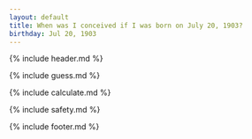 ```yaml
---
layout: default
title: When was I conceived if I was born on July 20, 1903?
birthday: Jul 20, 1903
---
```


{% include header.md %}

{% include guess.md %}

{% include calculate.md %}

{% include safety.md %}

{% include footer.md %}



